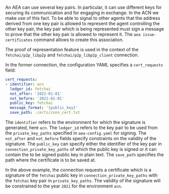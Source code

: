 
An AEA can use several key pairs. In particular, it can use different keys for securing its communication and for engaging in exchange. In the ACN we make use of this fact. To be able to signal to other agents that the address derived from one key pair is allowed to represent the agent controlling the other key pair, the key pair which is being represented must sign a message to prove that the other key pair is allowed to represent it. The `aea issue-certificates` command allows to create this association.

The proof of representation feature is used in the context of the `fetchai/p2p_libp2p` and `fetchai/p2p_libp2p_client` connection.

In the former connection, the configuration YAML specifies a `cert_requests` field:

``` yaml
cert_requests:
- identifier: acn
  ledger_id: fetchai
  not_after: '2022-01-01'
  not_before: '2021-01-01'
  public_key: fetchai
  message_format: '{public_key}'
  save_path: .certs/conn_cert.txt
```

The `identifier` refers to the environment for which the signature is generated, here `acn`. The `ledger_id` refers to the key pair to be used from the `private_key_paths` specified in `aea-config.yaml` for signing. The `not_after` and `not_before` fields specify constraints on the validity of the signature. The `public_key` can specify either the identifier of the key pair in `connection_private_key_paths` of which the public key is signed or it can contain the to be signed public key in plain text. The `save_path` specifies the path where the certificate is to be saved at.

In the above example, the connection requests a certificate which is a signature of the `fetchai` public key in `connection_private_key_paths` with the `fetchai` key pair in `private_key_paths`. The validity of the signature will be constrained to the year `2021` for the environment `acn`.
